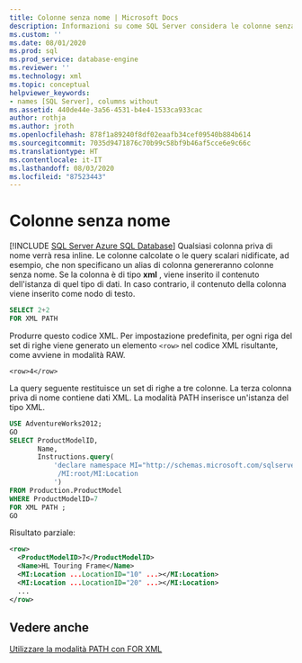 ```yaml
---
title: Colonne senza nome | Microsoft Docs
description: Informazioni su come SQL Server considera le colonne senza un nome durante la generazione di codice XML.
ms.custom: ''
ms.date: 08/01/2020
ms.prod: sql
ms.prod_service: database-engine
ms.reviewer: ''
ms.technology: xml
ms.topic: conceptual
helpviewer_keywords:
- names [SQL Server], columns without
ms.assetid: 440de44e-3a56-4531-b4e4-1533ca933cac
author: rothja
ms.author: jroth
ms.openlocfilehash: 878f1a89240f8df02eaafb34cef09540b884b614
ms.sourcegitcommit: 7035d9471876c70b99c58bf9b46af5cce6e9c66c
ms.translationtype: HT
ms.contentlocale: it-IT
ms.lasthandoff: 08/03/2020
ms.locfileid: "87523443"
---
```

# <a name="columns-without-a-name"></a>Colonne senza nome
[!INCLUDE [SQL Server Azure SQL Database](../../includes/applies-to-version/sql-asdb.md)]
  Qualsiasi colonna priva di nome verrà resa inline. Le colonne calcolate o le query scalari nidificate, ad esempio, che non specificano un alias di colonna genereranno colonne senza nome. Se la colonna è di tipo **xml** , viene inserito il contenuto dell'istanza di quel tipo di dati. In caso contrario, il contenuto della colonna viene inserito come nodo di testo.  
  
```sql
SELECT 2+2  
FOR XML PATH  
```  
  
 Produrre questo codice XML. Per impostazione predefinita, per ogni riga del set di righe viene generato un elemento `<row>` nel codice XML risultante, come avviene in modalità RAW.  
  
 `<row>4</row>`  
  
 La query seguente restituisce un set di righe a tre colonne. La terza colonna priva di nome contiene dati XML. La modalità PATH inserisce un'istanza del tipo XML.  
  
```sql
USE AdventureWorks2012;  
GO  
SELECT ProductModelID,  
       Name,  
       Instructions.query(
           'declare namespace MI="http://schemas.microsoft.com/sqlserver/2004/07/adventure-works/ProductModelManuInstructions";  
            /MI:root/MI:Location   
           ')   
FROM Production.ProductModel  
WHERE ProductModelID=7  
FOR XML PATH ;  
GO  
```  
  
 Risultato parziale:  
  
```xml
<row>
  <ProductModelID>7</ProductModelID>
  <Name>HL Touring Frame</Name>
  <MI:Location ...LocationID="10" ...></MI:Location>
  <MI:Location ...LocationID="20" ...></MI:Location>
  ...
</row>
```

## <a name="see-also"></a>Vedere anche  
 [Utilizzare la modalità PATH con FOR XML](../../relational-databases/xml/use-path-mode-with-for-xml.md)  
  
  
